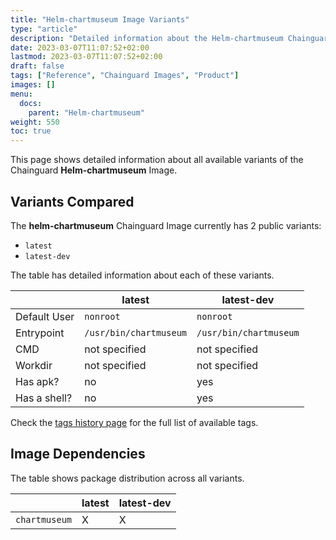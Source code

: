 ```yaml
---
title: "Helm-chartmuseum Image Variants"
type: "article"
description: "Detailed information about the Helm-chartmuseum Chainguard Image variants"
date: 2023-03-07T11:07:52+02:00
lastmod: 2023-03-07T11:07:52+02:00
draft: false
tags: ["Reference", "Chainguard Images", "Product"]
images: []
menu:
  docs:
    parent: "Helm-chartmuseum"
weight: 550
toc: true
---
```


This page shows detailed information about all available variants of the Chainguard **Helm-chartmuseum** Image.

## Variants Compared
The **helm-chartmuseum** Chainguard Image currently has 2 public variants: 

- `latest`
- `latest-dev`

The table has detailed information about each of these variants.

|              | latest                 | latest-dev             |
|--------------|------------------------|------------------------|
| Default User | `nonroot`              | `nonroot`              |
| Entrypoint   | `/usr/bin/chartmuseum` | `/usr/bin/chartmuseum` |
| CMD          | not specified          | not specified          |
| Workdir      | not specified          | not specified          |
| Has apk?     | no                     | yes                    |
| Has a shell? | no                     | yes                    |

Check the [tags history page](/chainguard/chainguard-images/reference/helm-chartmuseum/tags_history/) for the full list of available tags.
## Image Dependencies
The table shows package distribution across all variants.

|               | latest | latest-dev |
|---------------|--------|------------|
| `chartmuseum` | X      | X          |

